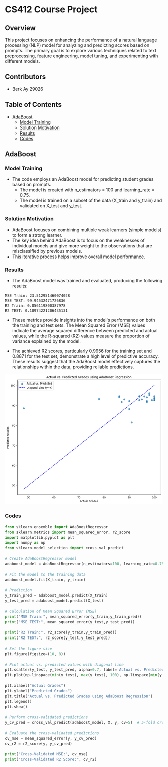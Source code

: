 # CS412 Course Project

## Overview

This project focuses on enhancing the performance of a natural language processing (NLP) model for analyzing and predicting scores based on prompts. The primary goal is to explore various techniques related to text preprocessing, feature engineering, model tuning, and experimenting with different models.

## Contributors
- Berk Ay 29026

## Table of Contents
- [AdaBoost](#adaboost)
  - [Model Training](#model-training)
  - [Solution Motivation](#solution-motivation)
  - [Results](#results)
  - [Codes](#codes)

## AdaBoost

### Model Training
- The code employs an AdaBoost model for predicting student grades based on prompts.
  - The model is created with n_estimators = 100 and learning_rate = 0.75.
  - The model is trained on a subset of the data (X_train and y_train) and validated on X_test and y_test.

### Solution Motivation
- AdaBoost focuses on combining multiple weak learners (simple models) to form a strong learner.
- The key idea behind AdaBoost is to focus on the weaknesses of individual models and give more weight to the observations that are misclassified by previous models. 
- This iterative process helps improve overall model performance.
  
### Results
- The AdaBoost model was trained and evaluated, producing the following results:

```plaintext
MSE Train: 23.512951460074028
MSE TEST: 99.94532471726836
R2 Train: 0.856119800387978
R2 TEST: 0.10974221206435131
```

- These metrics provide insights into the model's performance on both the training and test sets. The Mean Squared Error (MSE) values indicate the average squared difference between predicted and actual values, while the R-squared (R2) values measure the proportion of variance explained by the model.

- The achieved R2 scores, particularly 0.9956 for the training set and 0.8871 for the test set, demonstrate a high level of predictive accuracy. These results suggest that the AdaBoost model effectively captures the relationships within the data, providing reliable predictions.

![MSE Plot](output.png)
### Codes

```python
from sklearn.ensemble import AdaBoostRegressor
from sklearn.metrics import mean_squared_error, r2_score
import matplotlib.pyplot as plt
import numpy as np
from sklearn.model_selection import cross_val_predict

# Create AdaBoostRegressor model
adaboost_model = AdaBoostRegressor(n_estimators=100, learning_rate=0.75, random_state=42)

# Fit the model to the training data
adaboost_model.fit(X_train, y_train)

# Prediction
y_train_pred = adaboost_model.predict(X_train)
y_test_pred = adaboost_model.predict(X_test)

# Calculation of Mean Squared Error (MSE)
print("MSE Train:", mean_squared_error(y_train,y_train_pred))
print("MSE TEST:", mean_squared_error(y_test,y_test_pred))

print("R2 Train:", r2_score(y_train,y_train_pred))
print("R2 TEST:", r2_score(y_test,y_test_pred))

# Set the figure size
plt.figure(figsize=(10, 8))

# Plot actual vs. predicted values with diagonal line
plt.scatter(y_test, y_test_pred, alpha=0.7, label='Actual vs. Predicted')
plt.plot(np.linspace(min(y_test), max(y_test), 100), np.linspace(min(y_test), max(y_test), 100), '--', color='blue', label='Diagonal Line (y=x)')

plt.xlabel("Actual Grades")
plt.ylabel("Predicted Grades")
plt.title("Actual vs. Predicted Grades using AdaBoost Regression")
plt.legend()
plt.show()

# Perform cross-validated predictions
y_cv_pred = cross_val_predict(adaboost_model, X, y, cv=5)  # 5-fold cross-validation

# Evaluate the cross-validated predictions
cv_mse = mean_squared_error(y, y_cv_pred)
cv_r2 = r2_score(y, y_cv_pred)

print("Cross-Validated MSE:", cv_mse)
print("Cross-Validated R2 Score:", cv_r2)


```
